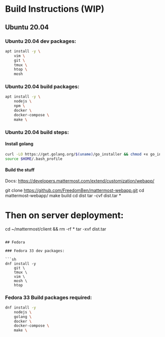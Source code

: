 # Build Instructions (WIP)

## Ubuntu 20.04

### Ubuntu 20.04 dev packages:

```sh
apt install -y \
    vim \
    git \
    tmux \
    htop \
    mosh
```

### Ubuntu 20.04 build packages:

```sh
apt install -y \
    nodejs \
    npm \
    docker \
    docker-compose \
    make \
```

### Ubuntu 20.04 build steps:

#### Install golang

```sh
curl -LO https://get.golang.org/$(uname)/go_installer && chmod +x go_installer && ./go_installer && rm go_installer
source $HOME/.bash_profile
```

#### Build the stuff

Docs:  https://developers.mattermost.com/extend/customization/webapp/

git clone https://github.com/FreedomBen/mattermost-webapp.git
cd mattermost-webapp/
make build
cd dist
tar -cvf dist.tar *

# Then on server deployment:
cd ~/mattermost/client && rm -rf *
tar -xvf dist.tar
```

## Fedora

### Fedora 33 dev packages:

```sh
dnf install -y
    git \
    tmux \
    vim \
    mosh \
    htop
```

### Fedora 33 Build packages required:

```sh
dnf install -y
    nodejs \
    golang \
    docker \
    docker-compose \
    make \
    
```
